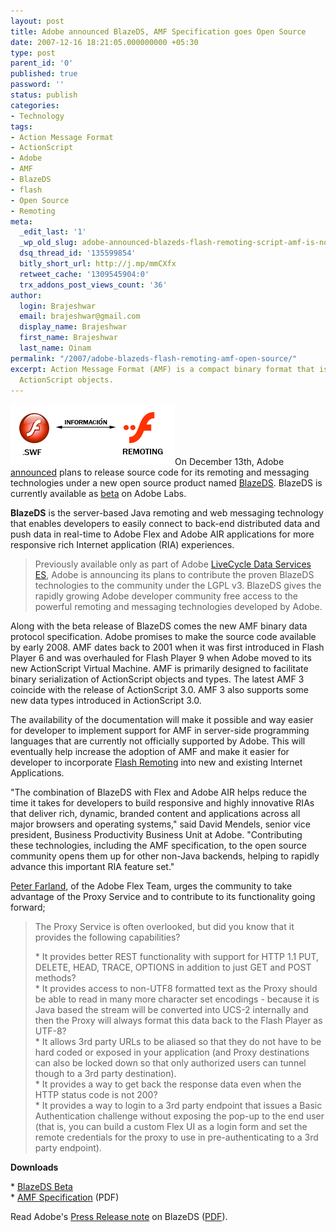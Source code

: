 ```yaml
---
layout: post
title: Adobe announced BlazeDS, AMF Specification goes Open Source
date: 2007-12-16 18:21:05.000000000 +05:30
type: post
parent_id: '0'
published: true
password: ''
status: publish
categories:
- Technology
tags:
- Action Message Format
- ActionScript
- Adobe
- AMF
- BlazeDS
- flash
- Open Source
- Remoting
meta:
  _edit_last: '1'
  _wp_old_slug: adobe-announced-blazeds-flash-remoting-script-amf-is-now-open-source
  dsq_thread_id: '135599854'
  bitly_short_url: http://j.mp/mmCXfx
  retweet_cache: '1309545904:0'
  trx_addons_post_views_count: '36'
author:
  login: Brajeshwar
  email: brajeshwar@gmail.com
  display_name: Brajeshwar
  first_name: Brajeshwar
  last_name: Oinam
permalink: "/2007/adobe-blazeds-flash-remoting-amf-open-source/"
excerpt: Action Message Format (AMF) is a compact binary format that is used to serialize
  ActionScript objects.
---
```

<p><a href="http://www.adobe.com/go/flashremoting/"><img src="/static/2007/12/flash-remoting.png" alt="Flash Remoting" style="border: 0 none;" /></a>On December 13th, Adobe <a href="http://www.adobe.com/aboutadobe/pressroom/pressreleases/200712/121307BlazeDS.html">announced</a> plans to release source code for its remoting and messaging technologies under a new open source product named <a href="http://www.adobe.com/go/blazeds/">BlazeDS</a>. BlazeDS is currently available as <a href="http://labs.adobe.com/technologies/blazeds/">beta</a> on Adobe Labs.</p>
<p><strong>BlazeDS</strong> is the server-based Java remoting and web messaging technology that enables developers to easily connect to back-end distributed data and push data in real-time to Adobe Flex and Adobe AIR applications for more responsive rich Internet application (RIA) experiences.</p>

<blockquote><p>Previously available only as part of Adobe <a href="http://www.adobe.com/products/livecycle/dataservices">LiveCycle Data Services ES</a>, Adobe is announcing its plans to contribute the proven BlazeDS technologies to the community under the LGPL v3. BlazeDS gives the rapidly growing Adobe developer community free access to the powerful remoting and messaging technologies developed by Adobe.</p></blockquote>
<p>Along with the beta release of BlazeDS comes the new AMF binary data protocol specification. Adobe promises to make the source code available by early 2008. AMF dates back to 2001 when it was first introduced in Flash Player 6 and was overhauled for Flash Player 9 when Adobe moved to its new ActionScript Virtual Machine. AMF is primarily designed to facilitate binary serialization of ActionScript objects and types. The latest AMF 3 coincide with the release of ActionScript 3.0. AMF 3 also supports some new data types introduced in ActionScript 3.0.</p>
<p></p>
<p>The availability of the documentation will make it possible and way easier for developer to implement support for AMF in server-side programming languages that are currently not officially supported by Adobe. This will eventually help increase the adoption of AMF and make it easier for developer to incorporate <a href="http://www.adobe.com/go/flashremoting/">Flash Remoting</a> into new and existing Internet Applications.</p>
<p>"The combination of BlazeDS with Flex and Adobe AIR helps reduce the time it takes for developers to build responsive and highly innovative RIAs that deliver rich, dynamic, branded content and applications across all major browsers and operating systems," said David Mendels, senior vice president, Business Productivity Business Unit at Adobe. "Contributing these technologies, including the AMF specification, to the open source community opens them up for other non-Java backends, helping to rapidly advance this important RIA feature set."</p>
<p><a href="http://blogs.adobe.com/pfarland/">Peter Farland</a>, of the Adobe Flex Team, urges the community to take advantage of the Proxy Service and to contribute to its functionality going forward;</p>
<blockquote><p>The Proxy Service is often overlooked, but did you know that it provides the following capabilities?</p>
<p>* It provides better REST functionality with support for HTTP 1.1 PUT, DELETE, HEAD, TRACE, OPTIONS in addition to just GET and POST methods?<br />
* It provides access to non-UTF8 formatted text as the Proxy should be able to read in many more character set encodings - because it is Java based the stream will be converted into UCS-2 internally and then the Proxy will always format this data back to the Flash Player as UTF-8?<br />
* It allows 3rd party URLs to be aliased so that they do not have to be hard coded or exposed in your application (and Proxy destinations can also be locked down so that only authorized users can tunnel though to a 3rd party destination).<br />
* It provides a way to get back the response data even when the HTTP status code is not 200?<br />
* It provides a way to login to a 3rd party endpoint that issues a Basic Authentication challenge without exposing the pop-up to the end user (that is, you can build a custom Flex UI as a login form and set the remote credentials for the proxy to use in pre-authenticating to a 3rd party endpoint).</p></blockquote>
<p><strong>Downloads</strong></p>
<p>* <a href="http://www.adobe.com/cfusion/entitlement/index.cfm?e=labs_blazeds">BlazeDS Beta</a><br />
* <a href="http://download.macromedia.com/pub/labs/amf/amf3_spec_121207.pdf">AMF Specification</a> (PDF)</p>
<p>Read Adobe's <a href="http://www.adobe.com/aboutadobe/pressroom/pressreleases/200712/121307BlazeDS.html">Press Release note</a> on BlazeDS (<a href="http://www.adobe.com/aboutadobe/pressroom/pressreleases/pdfs/200712/121307BlazeDS.pdf">PDF</a>).</p>
